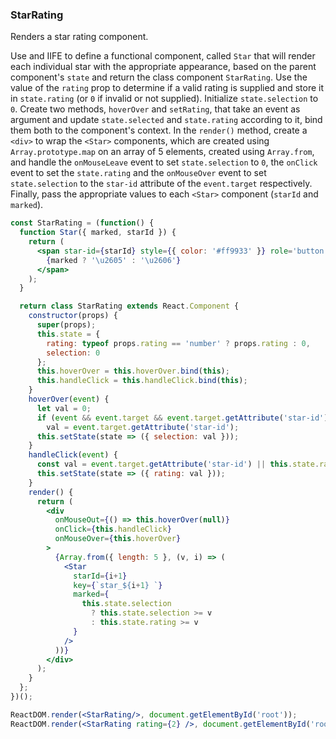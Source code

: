 ### StarRating

Renders a star rating component.

Use and IIFE to define a functional component, called `Star` that will render each individual star with the appropriate appearance, based on the parent component's `state` and return the class component `StarRating`.
Use the value of the `rating` prop to determine if a valid rating is supplied and store it in `state.rating` (or `0` if invalid or not supplied).
Initialize `state.selection` to `0`.
Create two methods, `hoverOver` and `setRating`, that take an event as argument and update `state.selected` and `state.rating` according to it, bind them both to the component's context.
In the `render()` method, create a `<div>` to wrap the `<Star>` components, which are created using `Array.prototype.map` on an array of 5 elements, created using `Array.from`, and handle the `onMouseLeave` event to set `state.selection` to `0`, the `onClick` event to set
the `state.rating` and the `onMouseOver` event to set `state.selection` to the `star-id` attribute of the `event.target` respectively. 
Finally, pass the appropriate values to each `<Star>` component (`starId` and `marked`).

```jsx
const StarRating = (function() {
  function Star({ marked, starId }) {
    return (
      <span star-id={starId} style={{ color: '#ff9933' }} role='button'>
        {marked ? '\u2605' : '\u2606'}
      </span>
    );
  }

  return class StarRating extends React.Component {
    constructor(props) {
      super(props);
      this.state = {
        rating: typeof props.rating == 'number' ? props.rating : 0,
        selection: 0
      };
      this.hoverOver = this.hoverOver.bind(this);
      this.handleClick = this.handleClick.bind(this);
    }
    hoverOver(event) {
      let val = 0;
      if (event && event.target && event.target.getAttribute('star-id'))
        val = event.target.getAttribute('star-id');
      this.setState(state => ({ selection: val }));
    }
    handleClick(event) {
      const val = event.target.getAttribute('star-id') || this.state.rating;
      this.setState(state => ({ rating: val }));
    }
    render() {
      return (
        <div
          onMouseOut={() => this.hoverOver(null)}
          onClick={this.handleClick}
          onMouseOver={this.hoverOver}
        >
          {Array.from({ length: 5 }, (v, i) => (
            <Star
              starId={i+1}
              key={`star_${i+1} `}
              marked={
                this.state.selection
                  ? this.state.selection >= v
                  : this.state.rating >= v
              }
            />
          ))}
        </div>
      );
    }
  };
})();
```

```jsx
ReactDOM.render(<StarRating/>, document.getElementById('root'));
ReactDOM.render(<StarRating rating={2} />, document.getElementById('root'));
```

<!-- tags: visual,children,input,state,class -->

<!-- expertise: 2 -->
